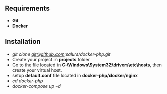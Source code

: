 ## Requirements
- <b>Git</b>
- <b>Docker</b>
## Installation
- <i>git clone git@github.com:salurs/docker-php.git</i>
- Create your project in <b>projects</b> folder
- Go to the file located in <b>C:\Windows\System32\drivers\etc\hosts</b>, then create your virtual host.
- setup <b>default.conf</b> file located in <b>docker-php/docker/nginx</b>
- <i>cd docker-php</i>
- <i>docker-compose up -d</i>